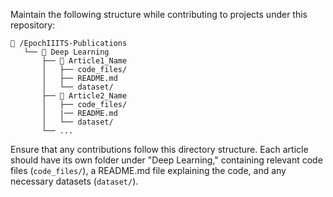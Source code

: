 Maintain the following structure while contributing to projects under this repository:

```
📁 /EpochIIITS-Publications
   └── 📁 Deep Learning
       ├── 📁 Article1_Name
       │   ├── code_files/
       │   ├── README.md
       │   └── dataset/
       ├── 📁 Article2_Name
       │   ├── code_files/
       │   |── README.md
       │   └── dataset/
       └── ...
```

Ensure that any contributions follow this directory structure. Each article should have its own folder under "Deep Learning," containing relevant code files (`code_files/`), a README.md file explaining the code, and any necessary datasets (`dataset/`).

